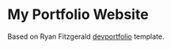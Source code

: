 # My Portfolio Website

Based on Ryan Fitzgerald [devportfolio](https://github.com/RyanFitzgerald/devportfolio) template.
